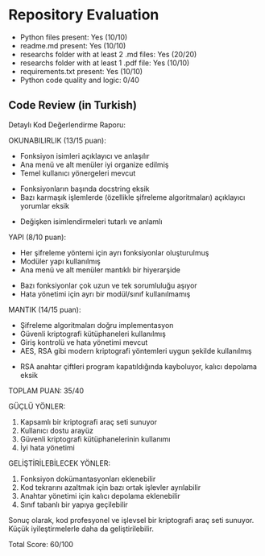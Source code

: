 
# Repository Evaluation

- Python files present: Yes (10/10)
- readme.md present: Yes (10/10)
- researchs folder with at least 2 .md files: Yes (20/20)
- researchs folder with at least 1 .pdf file: Yes (10/10)
- requirements.txt present: Yes (10/10)
- Python code quality and logic: 0/40

## Code Review (in Turkish)
Detaylı Kod Değerlendirme Raporu:

OKUNABILIRLIK (13/15 puan):
+ Fonksiyon isimleri açıklayıcı ve anlaşılır
+ Ana menü ve alt menüler iyi organize edilmiş
+ Temel kullanıcı yönergeleri mevcut
- Fonksiyonların başında docstring eksik
- Bazı karmaşık işlemlerde (özellikle şifreleme algoritmaları) açıklayıcı yorumlar eksik
+ Değişken isimlendirmeleri tutarlı ve anlamlı

YAPI (8/10 puan):
+ Her şifreleme yöntemi için ayrı fonksiyonlar oluşturulmuş
+ Modüler yapı kullanılmış
+ Ana menü ve alt menüler mantıklı bir hiyerarşide
- Bazı fonksiyonlar çok uzun ve tek sorumluluğu aşıyor
- Hata yönetimi için ayrı bir modül/sınıf kullanılmamış

MANTIK (14/15 puan):
+ Şifreleme algoritmaları doğru implementasyon
+ Güvenli kriptografi kütüphaneleri kullanılmış
+ Giriş kontrolü ve hata yönetimi mevcut
+ AES, RSA gibi modern kriptografi yöntemleri uygun şekilde kullanılmış
- RSA anahtar çiftleri program kapatıldığında kayboluyor, kalıcı depolama eksik

TOPLAM PUAN: 35/40

GÜÇLÜ YÖNLER:
1. Kapsamlı bir kriptografi araç seti sunuyor
2. Kullanıcı dostu arayüz
3. Güvenli kriptografi kütüphanelerinin kullanımı
4. İyi hata yönetimi

GELİŞTİRİLEBİLECEK YÖNLER:
1. Fonksiyon dokümantasyonları eklenebilir
2. Kod tekrarını azaltmak için bazı ortak işlevler ayrılabilir
3. Anahtar yönetimi için kalıcı depolama eklenebilir
4. Sınıf tabanlı bir yapıya geçilebilir

Sonuç olarak, kod profesyonel ve işlevsel bir kriptografi araç seti sunuyor. Küçük iyileştirmelerle daha da geliştirilebilir.

Total Score: 60/100
